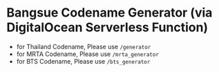 # Bangsue Codename Generator (via DigitalOcean Serverless Function)

* for Thailand Codename, Please use `/generator`
* for MRTA Codename, Please use `/mrta_generator`
* for BTS Codename, Please use `/bts_generator`